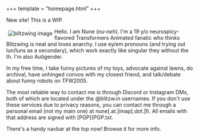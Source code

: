 +++
template = "homepage.html"
+++

New site! This is a WIP.

<span style="float:left;padding:5px;">![blitzwing image](/funnyguy.png)</span> Hello. I am Nune (*nu-neh*). I'm a 19 y/o neurospicy-flavored Transformers Animated fanatic who thinks Blitzwing is neat and loves anarchy. I use ey/em pronouns (and trying out lun/luns as a secondary), which work exactly like singular they without the th. I'm also Autigender.

In my free time, I take funny pictures of my toys, advocate against lawns, do archival, have unhinged convos with my closest friend, and talk/debate about funny robots on TFW2005.

The most reliable way to contact me is through Discord or Instagram DMs, both of which are located under the @blitzw.in usernames. If you don't use these services due to privacy reasons, you can contact me through a personal email (not my main one) at nune[.at.]imap[.dot.]fi. All emails with that address are signed with [PGP](PGP.txt. 

There's a handy navbar at the top now! Browse it for more info.
